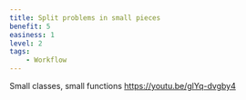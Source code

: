 ```yaml
---
title: Split problems in small pieces
benefit: 5
easiness: 1
level: 2
tags:
    - Workflow
---
```


Small classes, small functions
https://youtu.be/glYq-dvgby4